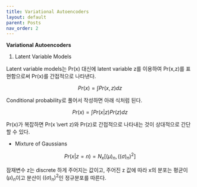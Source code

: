 ```yaml
---
title: Variational Autoencoders
layout: default
parent: Posts
nav_order: 2
---
```


**Variational Autoencoders**  

1. Latent Variable Models  

Latent variable models는 Pr(x) 대신에 latent variable z를 이용하여 Pr(x,z)를 표현함으로써 Pr(x)를 간접적으로 나타낸다.

$$
Pr(x) = \int Pr(x,z)dz
$$

Conditional probability로 풀어서 작성하면 아래 식처럼 된다.

$$
Pr(x) = \int Pr(x \vert z)Pr(z)dz
$$

Pr(x)가 복잡하면 Pr(x \vert z)와 Pr(z)로 간접적으로 나타내는 것이 상대적으로 간단할 수 있다.  

- Mixture of Gaussians  

$$
Pr(x \vert z = n) = N_x [(\mu)_n, ((\sigma)_n)^2]
$$

잠재변수 z는 discrete 하게 주어지는 값이고, 주어진 z 값에 따라 x의 분포는 평균이 $(\mu)_n$이고 분산이 $((\sigma)_n)^2$인 정규분포를 따른다. 

